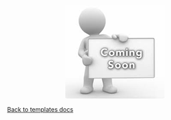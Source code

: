 
<p align="center">
  <img src="../../../public/images/coming-soon.jpeg">
</p>


[Back to templates docs](../README.md)
